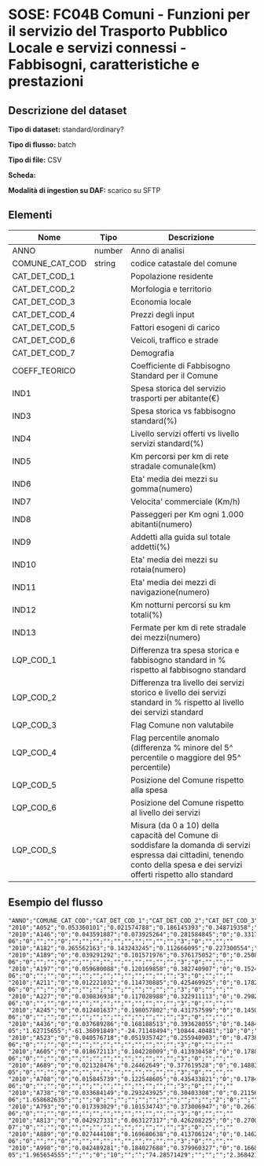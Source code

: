 # SOSE: FC04B Comuni - Funzioni per il servizio del Trasporto Pubblico Locale e servizi connessi - Fabbisogni, caratteristiche e prestazioni

## Descrizione del dataset


**Tipo di dataset:** standard/ordinary?

**Tipo di flusso:** batch

**Tipo di file:** CSV

**Scheda:** 

**Modalità di ingestion su DAF:** scarico su SFTP


## Elementi

| Nome | Tipo   | Descrizione                     |
|------|--------|---------------------------------|
| ANNO | number | Anno di analisi  |
| COMUNE_CAT_COD | string  | codice catastale del comune |
| CAT_DET_COD_1 |  | Popolazione residente
| CAT_DET_COD_2 |  | Morfologia e territorio
| CAT_DET_COD_3 |  | Economia locale
| CAT_DET_COD_4 |  | Prezzi degli input
| CAT_DET_COD_5 |  | Fattori esogeni di carico
| CAT_DET_COD_6 |  | Veicoli, traffico e strade
| CAT_DET_COD_7 |  | Demografia
| COEFF_TEORICO |  | Coefficiente di Fabbisogno Standard per il Comune |
| IND1 |  | Spesa storica del servizio trasporti per abitante(€)
| IND3 |  | Spesa storica vs fabbisogno standard(%)
| IND4 |  | Livello servizi offerti vs livello servizi standard(%)
| IND5 |  | Km percorsi per km di rete stradale comunale(km)
| IND6 |  | Eta' media dei mezzi su gomma(numero)
| IND7 |  | Velocita' commerciale (Km/h)
| IND8 |  | Passeggeri per Km ogni 1.000 abitanti(numero)
| IND9 |  | Addetti alla guida sul totale addetti(%)
| IND10 |  | Eta' media dei mezzi su rotaia(numero)
| IND11 |  | Eta' media dei mezzi di navigazione(numero)
| IND12 |  | Km notturni percorsi su km totali(%)
| IND13 |  | Fermate per km di rete stradale dei mezzi(numero)
| LQP_COD_1 |  | Differenza tra spesa storica e fabbisogno standard in % rispetto al fabbisogno standard |
| LQP_COD_2 |  | Differenza tra livello dei servizi storico e livello dei servizi standard in % rispetto al livello dei servizi standard |
| LQP_COD_3 |  | Flag Comune non valutabile |
| LQP_COD_4 |  | Flag percentile anomalo (differenza % minore del 5^ percentile o maggiore del 95^ percentile) |
| LQP_COD_5 |  | Posizione del Comune rispetto alla spesa |
| LQP_COD_6 |  | Posizione del Comune rispetto al livello dei servizi |
| LQP_COD_S |  | Misura (da 0 a 10) della capacità del Comune di soddisfare la domanda di servizi espressa dai cittadini, tenendo conto della spesa e dei servizi offerti rispetto allo standard |


## Esempio del flusso

```
"ANNO";"COMUNE_CAT_COD";"CAT_DET_COD_1";"CAT_DET_COD_2";"CAT_DET_COD_3";"CAT_DET_COD_4";"CAT_DET_COD_5";"CAT_DET_COD_6";"CAT_DET_COD_7";"COEFF_TEORICO";"IND1";"IND3";"IND4";"IND5";"IND6";"IND7";"IND8";"IND9";"IND10";"IND11";"IND12";"IND13";"LQP_COD_1";"LQP_COD_2";"LQP_COD_3";"LQP_COD_4";"LQP_COD_5";"LQP_COD_6";"LQP_COD_S"
"2010";"A052";"0.053360101";"0.021574788";"0.186145393";"0.348719358";"0.042540243";"0.106794479";"0.240865638";"0.000118457";"2.814859868";"";"";"276.3114586";"";"0";"0";"";"";"";"0";"";"";"";"2";"0";"";"";""
"2010";"A146";"0";"0.043591887";"0.073925264";"0.281584845";"0";"0.331726332";"0.269171672";"3.56E-06";"0";"";"";"0";"";"";"";"";"";"";"";"";"";"";"3";"0";"";"";""
"2010";"A182";"0.265562163";"0.143243245";"0.112666095";"0.227300554";"0.025850204";"0.095680416";"0.129697323";"0.001521074";"3.359256217";"-78.7248687";"-16.07368353";"2381.718455";"12";"18";"0.016313655";"49.79423868";"";"";"0";"2.109375";"-78.7248687";"-16.07368353";"0";"0";"2";"5";"6.6"
"2010";"A189";"0";"0.039291292";"0.101571976";"0.376175052";"0";"0.250882898";"0.232078781";"4.26E-06";"0";"";"";"0";"";"";"";"";"";"";"";"";"";"";"3";"0";"";"";""
"2010";"A197";"0";"0.059680088";"0.120169858";"0.382740907";"0";"0.152489853";"0.284919293";"4.10E-06";"0";"";"";"0";"";"";"";"";"";"";"";"";"";"";"3";"0";"";"";""
"2010";"A211";"0";"0.012221032";"0.114730885";"0.425469925";"0";"0.178275714";"0.269302444";"3.58E-06";"0";"";"";"0";"";"";"";"";"";"";"";"";"";"";"3";"0";"";"";""
"2010";"A227";"0";"0.030836938";"0.117028988";"0.322911113";"0";"0.290259187";"0.238963774";"4.16E-06";"0";"";"";"0";"";"";"";"";"";"";"";"";"";"";"3";"0";"";"";""
"2010";"A245";"0";"0.012401637";"0.198057802";"0.431757599";"0";"0.145054309";"0.212728654";"1.30E-06";"0";"";"";"0";"";"";"";"";"";"";"";"";"";"";"3";"0";"";"";""
"2010";"A436";"0";"0.037689286";"0.168188513";"0.393628055";"0";"0.1484642";"0.252029946";"2.67E-05";"1.62715655";"-61.36091849";"-24.71148494";"10844.40481";"10";"0";"0.087488475";"74.28571429";"";"";"1.279288161";"2.368421053";"-61.36091849";"-24.71148494";"0";"0";"3";"5";"6.2"
"2010";"A523";"0";"0.040576718";"0.051935742";"0.255940903";"0";"0.473817462";"0.177729175";"3.93E-06";"0";"";"";"0";"";"";"";"";"";"";"";"";"";"";"3";"0";"";"";""
"2010";"A605";"0";"0.018672113";"0.104228009";"0.413930458";"0";"0.178886624";"0.284282796";"5.41E-06";"0";"";"";"0";"";"";"";"";"";"";"";"";"";"";"3";"0";"";"";""
"2010";"A689";"0";"0.021328476";"0.24462649";"0.377619528";"0";"0.148838696";"0.20758681";"1.10E-05";"0";"";"";"0";"";"";"";"";"";"";"";"";"";"";"3";"0";"";"";""
"2010";"A708";"0";"0.015845739";"0.122548605";"0.435433821";"0";"0.178469016";"0.247702818";"5.45E-06";"0";"";"";"0";"";"";"";"";"";"";"";"";"";"";"3";"0";"";"";""
"2010";"A738";"0";"0.033684149";"0.293243925";"0.30403308";"0";"0.211566264";"0.157472582";"4.71E-06";"1.658682635";"";"";"0";"";"";"";"";"";"";"";"";"";"";"2";"0";"";"";""
"2010";"A793";"0";"0.017393029";"0.101534743";"0.373006947";"0";"0.266164215";"0.241901066";"4.42E-06";"0";"";"";"0";"";"";"";"";"";"";"";"";"";"";"3";"0";"";"";""
"2010";"A813";"0";"0.042927331";"0.063127317";"0.426208225";"0";"0.270095286";"0.197641841";"6.13E-07";"0";"";"";"0";"";"";"";"";"";"";"";"";"";"";"3";"0";"";"";""
"2010";"A889";"0";"0.027444108";"0.169680638";"0.413706124";"0";"0.146235658";"0.242933473";"7.40E-06";"0";"";"";"0";"";"";"";"";"";"";"";"";"";"";"3";"0";"";"";""
"2010";"A998";"0";"0.042489281";"0.184027688";"0.379960327";"0";"0.166892219";"0.226630485";"1.03E-05";"1.965654555";"";"";"0";"10";"";"";"74.28571429";"";"";"";"2.368421053";"";"";"2";"0";"";"";""

```

